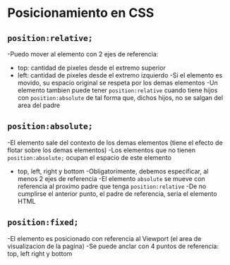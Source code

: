 # Posicionamiento en CSS
## `position:relative;`

-Puedo mover al elemento con 2 ejes de referencia:
 - top: cantidad de pixeles desde el extremo superior
 - left: cantidad de pixeles desde el extremo izquierdo
-Si el elemento es movido, su espacio original se respeta por los demas elementos
-Un elemento tambien puede tener `position:relative` cuando tiene hijos con `position:absolute` de tal forma que, dichos hijos, no se salgan del area del padre

## `position:absolute;`

-El elemento sale del contexto de los demas elementos (tiene el efecto de flotar sobre los demas elementos)
-Los elementos que no tienen `position:absolute;` ocupan el espacio de este elemento
 - top, left, right y bottom
-Obligatorimente, debemos especificar, al menos 2  ejes de referencia
-El elemento `absolute` se mueve con referencia al proximo padre que tenga `position:relative`
-De no cumplirse el anterior punto, el padre de referencia, seria el elemento HTML

## `position:fixed;`

-El elemento es posicionado con referencia al Viewport (el area de visualizacion de la pagina)
-Se puede anclar con 4 puntos de referencia: top, left right y bottom